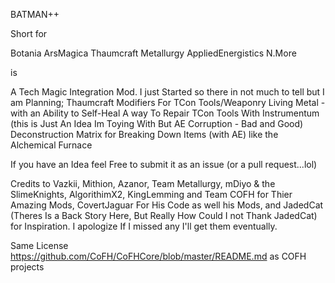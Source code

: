 BATMAN++

Short for

Botania ArsMagica Thaumcraft Metallurgy AppliedEnergistics N.More

is

A Tech Magic Integration Mod. I just Started so there in not much to tell but I am Planning;
Thaumcraft Modifiers For TCon Tools/Weaponry
Living Metal - with an Ability to Self-Heal
A way To Repair TCon Tools With Instrumentum
(this is Just An Idea Im Toying With But AE Corruption - Bad and Good)
Deconstruction Matrix for Breaking Down Items (with AE) like the Alchemical Furnace

If you have an Idea feel Free to submit it as an issue (or a pull request...lol)

Credits to Vazkii, Mithion, Azanor, Team Metallurgy, mDiyo & the SlimeKnights, AlgorithimX2, KingLemming and Team COFH for Thier Amazing Mods, CovertJaguar For His Code as well his Mods, and JadedCat (Theres Is a Back Story Here, But Really How Could I not Thank JadedCat) for Inspiration. I apologize If I missed any I'll get them eventually.

Same License https://github.com/CoFH/CoFHCore/blob/master/README.md as COFH projects